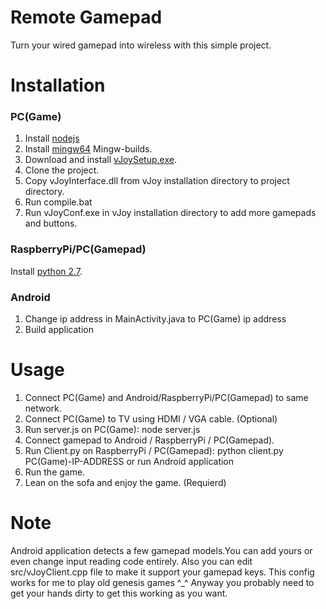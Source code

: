 # Remote Gamepad

Turn your wired gamepad into wireless with this simple project.

# Installation

### PC(Game)
1. Install [nodejs](https://nodejs.org/en/)
2. Install [mingw64](http://mingw-w64.org/doku.php/download) Mingw-builds.
3. Download and install [vJoySetup.exe](https://sourceforge.net/projects/vjoystick/files/).
4. Clone the project.
5. Copy vJoyInterface.dll from vJoy installation directory to project directory.
6. Run compile.bat
7. Run vJoyConf.exe in vJoy installation directory to add more gamepads and buttons.

### RaspberryPi/PC(Gamepad)
Install [python 2.7](https://www.python.org/).

### Android
1. Change ip address in MainActivity.java to PC(Game) ip address
2. Build application

# Usage
1. Connect PC(Game) and Android/RaspberryPi/PC(Gamepad) to same network.
2. Connect PC(Game) to TV using HDMI / VGA cable. (Optional)
3. Run server.js on PC(Game): node server.js
4. Connect gamepad to Android / RaspberryPi / PC(Gamepad).
5. Run Client.py on RaspberryPi / PC(Gamepad): python client.py PC(Game)-IP-ADDRESS or run Android application
6. Run the game.
7. Lean on the sofa and enjoy the game. (Requierd)

# Note
Android application detects a few gamepad models.You can add yours or even change input reading code entirely.
Also you can edit src/vJoyClient.cpp file to make it support your gamepad keys.
This config works for me to play old genesis games ^_^
Anyway you probably need to get your hands dirty to get this working as you want.
